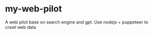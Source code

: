 # my-web-pilot

A web pilot base on search engine and gpt. Use nodejs + puppeteer to crawl web data
